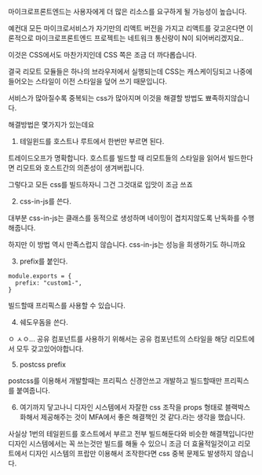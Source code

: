 마이크로프론트엔드는 사용자에게 더 많은 리소스를 요구하게 될 가능성이 높습니다.

예컨대 모든 마이크로서비스가 자기만의 리액트 버전을 가지고 리액트를 갖고온다면 이론적으로 마이크로프론트엔드 프로젝트는 네트워크 통신량이 N이 되어버리겠지요..

이것은 CSS에서도 마찬가지인데 CSS 쪽은 조금 더 까다롭습니다.

결국 리모트 모듈들은 하나의 브라우저에서 실행되는데 CSS는 캐스케이딩되고 나중에 들어오는 스타일이 이전 스타일을 덮어 쓰기 때문입니다.

서비스가 많아질수록 중복되는 css가 많아지며 이것을 해결할 방법도 뾰족하지않습니다.

해결방법은 몇가지가 있는데요


1. 테일윈드를 호스트나 루트에서 한번만 부르면 된다.

트레이드오프가 명확합니다. 호스트를 빌드할 때 리모트들의 스타일을 읽어서 빌드한다면 리모트와 호스트간의 의존성이 생겨버립니다.

그렇다고 모든 css를 빌드하자니 그건 그것대로 입맛이 조금 쓰죠

2. css-in-js를 쓴다.

대부분 css-in-js는 클래스를 동적으로 생성하며 네이밍이 겹치지않도록 난독화를 수행해줍니다.

하지만 이 방법 역시 만족스럽지 않습니다. css-in-js는 성능을 희생하기도 하니까요


3. prefix를 붙인다.

```
module.exports = {
  prefix: "custom1-",
}
```

빌드할때 프리픽스를 사용할 수 있습니다.


4. 쉐도우돔을 쓴다.

ㅇ ㅅㅇ... 공유 컴포넌트를 사용하기 위해서는 공유 컴포넌트의 스타일을 해당 리모트에서 모두 갖고있어야합니다. 



5. postcss prefix

postcss를 이용해서 개발할때는 프리픽스 신경안쓰고 개발하고 빌드할때만 프리픽스를 붙여줍니다.


6. 여기까지 닿고나니 디자인 시스템에서 자잘한 css 조작을 props 형태로 블랙박스화해서 제공해주는 것이 MFA에서 좋은 해결책인 것 같다.라는 생각을 했습니다.

사실상 1번의 테일윈드를 호스트에서 부르고 전부 빌드해둔다와 비슷한 해결책입니다만 디자인 시스템에서는 꼭 쓰는것만 빌드를 해둘 수 있으니 조금 더 효율적일것이고 리모트에서 디자인 시스템의 프랍만 이용해서 조작한다면 css 중복 문제도 발생하지 않습니다.

